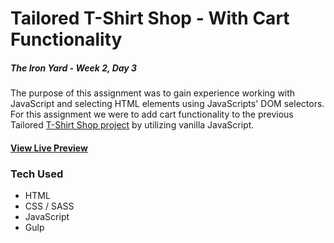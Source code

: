 # Tailored T-Shirt Shop - With Cart Functionality
##### The Iron Yard - Week 2, Day 3

The purpose of this assignment was to gain experience working with JavaScript and selecting HTML elements using JavaScripts' DOM selectors. For this assignment we were to add cart functionality to the previous Tailored [T-Shirt Shop project](https://github.com/tomgobich/tiy_week1_day4_tshirt_shop) by utilizing vanilla JavaScript. 

#### [View Live Preview](https://tomgobich.github.io/tiy_week2_day3_tshirt_shop_cart/)

### Tech Used

* HTML
* CSS / SASS
* JavaScript
* Gulp


